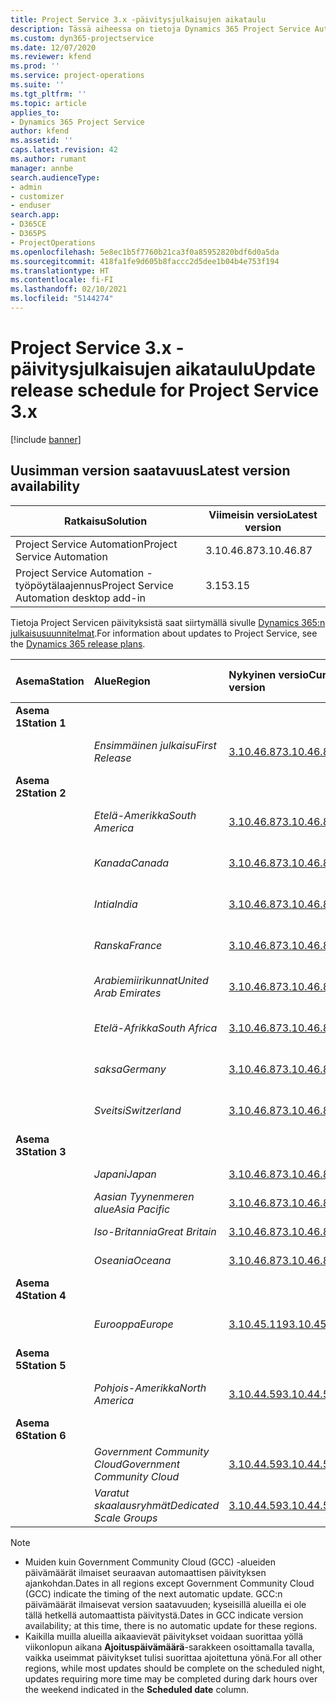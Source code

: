 ```yaml
---
title: Project Service 3.x -päivitysjulkaisujen aikataulu
description: Tässä aiheessa on tietoja Dynamics 365 Project Service Automationin käytettävissä olevista ja tulevista versioista.
ms.custom: dyn365-projectservice
ms.date: 12/07/2020
ms.reviewer: kfend
ms.prod: ''
ms.service: project-operations
ms.suite: ''
ms.tgt_pltfrm: ''
ms.topic: article
applies_to:
- Dynamics 365 Project Service
author: kfend
ms.assetid: ''
caps.latest.revision: 42
ms.author: rumant
manager: annbe
search.audienceType:
- admin
- customizer
- enduser
search.app:
- D365CE
- D365PS
- ProjectOperations
ms.openlocfilehash: 5e8ec1b5f7760b21ca3f0a85952820bdf6d0a5da
ms.sourcegitcommit: 418fa1fe9d605b8faccc2d5dee1b04b4e753f194
ms.translationtype: HT
ms.contentlocale: fi-FI
ms.lasthandoff: 02/10/2021
ms.locfileid: "5144274"
---
```

# <a name="update-release-schedule-for-project-service-3x"></a><span data-ttu-id="aeb12-103">Project Service 3.x -päivitysjulkaisujen aikataulu</span><span class="sxs-lookup"><span data-stu-id="aeb12-103">Update release schedule for Project Service 3.x</span></span>

[!include [banner](../includes/psa-now-project-operations.md)]

## <a name="latest-version-availability"></a><span data-ttu-id="aeb12-104">Uusimman version saatavuus</span><span class="sxs-lookup"><span data-stu-id="aeb12-104">Latest version availability</span></span>

| <span data-ttu-id="aeb12-105">Ratkaisu</span><span class="sxs-lookup"><span data-stu-id="aeb12-105">Solution</span></span>  | <span data-ttu-id="aeb12-106">Viimeisin versio</span><span class="sxs-lookup"><span data-stu-id="aeb12-106">Latest version</span></span> |
|-------|----|
| <span data-ttu-id="aeb12-107">Project Service Automation</span><span class="sxs-lookup"><span data-stu-id="aeb12-107">Project Service Automation</span></span>    | <span data-ttu-id="aeb12-108">3.10.46.87</span><span class="sxs-lookup"><span data-stu-id="aeb12-108">3.10.46.87</span></span> |
| <span data-ttu-id="aeb12-109">Project Service Automation -työpöytälaajennus</span><span class="sxs-lookup"><span data-stu-id="aeb12-109">Project Service Automation desktop add-in</span></span>                | <span data-ttu-id="aeb12-110">3.15</span><span class="sxs-lookup"><span data-stu-id="aeb12-110">3.15</span></span>          |

<span data-ttu-id="aeb12-111">Tietoja Project Servicen päivityksistä saat siirtymällä sivulle [Dynamics 365:n julkaisusuunnitelmat](https://docs.microsoft.com/dynamics365/release-plans/).</span><span class="sxs-lookup"><span data-stu-id="aeb12-111">For information about updates to Project Service, see the [Dynamics 365 release plans](https://docs.microsoft.com/dynamics365/release-plans/).</span></span> 

| <span data-ttu-id="aeb12-112">Asema</span><span class="sxs-lookup"><span data-stu-id="aeb12-112">Station</span></span>  | <span data-ttu-id="aeb12-113">Alue</span><span class="sxs-lookup"><span data-stu-id="aeb12-113">Region</span></span> | <span data-ttu-id="aeb12-114">Nykyinen versio</span><span class="sxs-lookup"><span data-stu-id="aeb12-114">Current version</span></span> | <span data-ttu-id="aeb12-115">Seuraava versio</span><span class="sxs-lookup"><span data-stu-id="aeb12-115">Next version</span></span> |  <span data-ttu-id="aeb12-116">Aikataulutettu päivämäärä</span><span class="sxs-lookup"><span data-stu-id="aeb12-116">Scheduled date</span></span>
| :---   | :---   | :---   | :---   |:---   |         
|<span data-ttu-id="aeb12-117"><strong>Asema 1</strong></span><span class="sxs-lookup"><span data-stu-id="aeb12-117"><strong>Station 1</strong></span></span> | |  |  | |
| | <span data-ttu-id="aeb12-118"><i>Ensimmäinen julkaisu</i></span><span class="sxs-lookup"><span data-stu-id="aeb12-118"><i>First Release</i></span></span> | [<span data-ttu-id="aeb12-119">3.10.46.87</span><span class="sxs-lookup"><span data-stu-id="aeb12-119">3.10.46.87</span></span>](whats-new-ur-28-5.md) | <span data-ttu-id="aeb12-120">TBD</span><span class="sxs-lookup"><span data-stu-id="aeb12-120">TBD</span></span> | <span data-ttu-id="aeb12-121">19. helmikuuta 2021</span><span class="sxs-lookup"><span data-stu-id="aeb12-121">February 19, 2021</span></span>
|<span data-ttu-id="aeb12-122"><strong>Asema 2</strong></span><span class="sxs-lookup"><span data-stu-id="aeb12-122"><strong>Station 2</strong></span></span> | |  |  | |
| | <span data-ttu-id="aeb12-123"><i>Etelä-Amerikka</i></span><span class="sxs-lookup"><span data-stu-id="aeb12-123"><i>South America</i></span></span> | [<span data-ttu-id="aeb12-124">3.10.46.87</span><span class="sxs-lookup"><span data-stu-id="aeb12-124">3.10.46.87</span></span>](whats-new-ur-28-5.md) | <span data-ttu-id="aeb12-125">TBD</span><span class="sxs-lookup"><span data-stu-id="aeb12-125">TBD</span></span> | <span data-ttu-id="aeb12-126">26. helmikuuta 2021</span><span class="sxs-lookup"><span data-stu-id="aeb12-126">February 26, 2021</span></span>
| | <span data-ttu-id="aeb12-127"><i>Kanada</i></span><span class="sxs-lookup"><span data-stu-id="aeb12-127"><i>Canada</i></span></span> | [<span data-ttu-id="aeb12-128">3.10.46.87</span><span class="sxs-lookup"><span data-stu-id="aeb12-128">3.10.46.87</span></span>](whats-new-ur-28-5.md) | <span data-ttu-id="aeb12-129">TBD</span><span class="sxs-lookup"><span data-stu-id="aeb12-129">TBD</span></span> | <span data-ttu-id="aeb12-130">26. helmikuuta 2021</span><span class="sxs-lookup"><span data-stu-id="aeb12-130">February 26, 2021</span></span>
| | <span data-ttu-id="aeb12-131"><i>Intia</i></span><span class="sxs-lookup"><span data-stu-id="aeb12-131"><i>India</i></span></span> | [<span data-ttu-id="aeb12-132">3.10.46.87</span><span class="sxs-lookup"><span data-stu-id="aeb12-132">3.10.46.87</span></span>](whats-new-ur-28-5.md) | <span data-ttu-id="aeb12-133">TBD</span><span class="sxs-lookup"><span data-stu-id="aeb12-133">TBD</span></span> | <span data-ttu-id="aeb12-134">26. helmikuuta 2021</span><span class="sxs-lookup"><span data-stu-id="aeb12-134">February 26, 2021</span></span>
| | <span data-ttu-id="aeb12-135"><i>Ranska</i></span><span class="sxs-lookup"><span data-stu-id="aeb12-135"><i>France</i></span></span> | [<span data-ttu-id="aeb12-136">3.10.46.87</span><span class="sxs-lookup"><span data-stu-id="aeb12-136">3.10.46.87</span></span>](whats-new-ur-28-5.md) | <span data-ttu-id="aeb12-137">TBD</span><span class="sxs-lookup"><span data-stu-id="aeb12-137">TBD</span></span> | <span data-ttu-id="aeb12-138">26. helmikuuta 2021</span><span class="sxs-lookup"><span data-stu-id="aeb12-138">February 26, 2021</span></span>
| | <span data-ttu-id="aeb12-139"><i>Arabiemiirikunnat</i></span><span class="sxs-lookup"><span data-stu-id="aeb12-139"><i>United Arab Emirates</i></span></span> | [<span data-ttu-id="aeb12-140">3.10.46.87</span><span class="sxs-lookup"><span data-stu-id="aeb12-140">3.10.46.87</span></span>](whats-new-ur-28-5.md) | <span data-ttu-id="aeb12-141">TBD</span><span class="sxs-lookup"><span data-stu-id="aeb12-141">TBD</span></span> | <span data-ttu-id="aeb12-142">26. helmikuuta 2021</span><span class="sxs-lookup"><span data-stu-id="aeb12-142">February 26, 2021</span></span>
| | <span data-ttu-id="aeb12-143"><i>Etelä-Afrikka</i></span><span class="sxs-lookup"><span data-stu-id="aeb12-143"><i>South Africa</i></span></span> | [<span data-ttu-id="aeb12-144">3.10.46.87</span><span class="sxs-lookup"><span data-stu-id="aeb12-144">3.10.46.87</span></span>](whats-new-ur-28-5.md) | <span data-ttu-id="aeb12-145">TBD</span><span class="sxs-lookup"><span data-stu-id="aeb12-145">TBD</span></span> | <span data-ttu-id="aeb12-146">26. helmikuuta 2021</span><span class="sxs-lookup"><span data-stu-id="aeb12-146">February 26, 2021</span></span>
| | <span data-ttu-id="aeb12-147"><i>saksa</i></span><span class="sxs-lookup"><span data-stu-id="aeb12-147"><i>Germany</i></span></span> | [<span data-ttu-id="aeb12-148">3.10.46.87</span><span class="sxs-lookup"><span data-stu-id="aeb12-148">3.10.46.87</span></span>](whats-new-ur-28-5.md) | <span data-ttu-id="aeb12-149">TBD</span><span class="sxs-lookup"><span data-stu-id="aeb12-149">TBD</span></span> | <span data-ttu-id="aeb12-150">26. helmikuuta 2021</span><span class="sxs-lookup"><span data-stu-id="aeb12-150">February 26, 2021</span></span>
| | <span data-ttu-id="aeb12-151"><i>Sveitsi</i></span><span class="sxs-lookup"><span data-stu-id="aeb12-151"><i>Switzerland</i></span></span> | [<span data-ttu-id="aeb12-152">3.10.46.87</span><span class="sxs-lookup"><span data-stu-id="aeb12-152">3.10.46.87</span></span>](whats-new-ur-28-5.md) | <span data-ttu-id="aeb12-153">TBD</span><span class="sxs-lookup"><span data-stu-id="aeb12-153">TBD</span></span> | <span data-ttu-id="aeb12-154">26. helmikuuta 2021</span><span class="sxs-lookup"><span data-stu-id="aeb12-154">February 26, 2021</span></span>
|<span data-ttu-id="aeb12-155"><strong>Asema 3</strong></span><span class="sxs-lookup"><span data-stu-id="aeb12-155"><strong>Station 3</strong></span></span> | |  |  | |
| | <span data-ttu-id="aeb12-156"><i>Japani</i></span><span class="sxs-lookup"><span data-stu-id="aeb12-156"><i>Japan</i></span></span> | [<span data-ttu-id="aeb12-157">3.10.46.87</span><span class="sxs-lookup"><span data-stu-id="aeb12-157">3.10.46.87</span></span>](whats-new-ur-28-5.md) | <span data-ttu-id="aeb12-158">TBD</span><span class="sxs-lookup"><span data-stu-id="aeb12-158">TBD</span></span> | <span data-ttu-id="aeb12-159">05. maaliskuuta 2021</span><span class="sxs-lookup"><span data-stu-id="aeb12-159">March 05, 2021</span></span>
| | <span data-ttu-id="aeb12-160"><i>Aasian Tyynenmeren alue</i></span><span class="sxs-lookup"><span data-stu-id="aeb12-160"><i>Asia Pacific</i></span></span> | [<span data-ttu-id="aeb12-161">3.10.46.87</span><span class="sxs-lookup"><span data-stu-id="aeb12-161">3.10.46.87</span></span>](whats-new-ur-28-5.md) | <span data-ttu-id="aeb12-162">TBD</span><span class="sxs-lookup"><span data-stu-id="aeb12-162">TBD</span></span> | <span data-ttu-id="aeb12-163">05. maaliskuuta 2021</span><span class="sxs-lookup"><span data-stu-id="aeb12-163">March 05, 2021</span></span>
| | <span data-ttu-id="aeb12-164"><i>Iso-Britannia</i></span><span class="sxs-lookup"><span data-stu-id="aeb12-164"><i>Great Britain</i></span></span> | [<span data-ttu-id="aeb12-165">3.10.46.87</span><span class="sxs-lookup"><span data-stu-id="aeb12-165">3.10.46.87</span></span>](whats-new-ur-28-5.md) | <span data-ttu-id="aeb12-166">TBD</span><span class="sxs-lookup"><span data-stu-id="aeb12-166">TBD</span></span> | <span data-ttu-id="aeb12-167">05. maaliskuuta 2021</span><span class="sxs-lookup"><span data-stu-id="aeb12-167">March 05, 2021</span></span>
| | <span data-ttu-id="aeb12-168"><i>Oseania</i></span><span class="sxs-lookup"><span data-stu-id="aeb12-168"><i>Oceana</i></span></span> | [<span data-ttu-id="aeb12-169">3.10.46.87</span><span class="sxs-lookup"><span data-stu-id="aeb12-169">3.10.46.87</span></span>](whats-new-ur-28-5.md) | <span data-ttu-id="aeb12-170">TBD</span><span class="sxs-lookup"><span data-stu-id="aeb12-170">TBD</span></span> | <span data-ttu-id="aeb12-171">05. maaliskuuta 2021</span><span class="sxs-lookup"><span data-stu-id="aeb12-171">March 05, 2021</span></span>
|<span data-ttu-id="aeb12-172"><strong>Asema 4</strong></span><span class="sxs-lookup"><span data-stu-id="aeb12-172"><strong>Station 4</strong></span></span> | |  |  | |
| | <span data-ttu-id="aeb12-173"><i>Eurooppa</i></span><span class="sxs-lookup"><span data-stu-id="aeb12-173"><i>Europe</i></span></span> | [<span data-ttu-id="aeb12-174">3.10.45.119</span><span class="sxs-lookup"><span data-stu-id="aeb12-174">3.10.45.119</span></span>](whats-new-ur-27-5.md) | [<span data-ttu-id="aeb12-175">3.10.46.87</span><span class="sxs-lookup"><span data-stu-id="aeb12-175">3.10.46.87</span></span>](whats-new-ur-28-5.md) | <span data-ttu-id="aeb12-176">19. helmikuuta 2021</span><span class="sxs-lookup"><span data-stu-id="aeb12-176">February 19, 2021</span></span>
|<span data-ttu-id="aeb12-177"><strong>Asema 5</strong></span><span class="sxs-lookup"><span data-stu-id="aeb12-177"><strong>Station 5</strong></span></span> | |  |  | |
| | <span data-ttu-id="aeb12-178"><i>Pohjois-Amerikka</i></span><span class="sxs-lookup"><span data-stu-id="aeb12-178"><i>North America</i></span></span> | [<span data-ttu-id="aeb12-179">3.10.44.59</span><span class="sxs-lookup"><span data-stu-id="aeb12-179">3.10.44.59</span></span>](whats-new-ur-26.md) | [<span data-ttu-id="aeb12-180">3.10.45.119</span><span class="sxs-lookup"><span data-stu-id="aeb12-180">3.10.45.119</span></span>](whats-new-ur-27-5.md) | <span data-ttu-id="aeb12-181">12. helmikuuta 2021</span><span class="sxs-lookup"><span data-stu-id="aeb12-181">February 12, 2021</span></span>
|<span data-ttu-id="aeb12-182"><strong>Asema 6</strong></span><span class="sxs-lookup"><span data-stu-id="aeb12-182"><strong>Station 6</strong></span></span> | |  |  | |
| | <span data-ttu-id="aeb12-183"><i>Government Community Cloud</i></span><span class="sxs-lookup"><span data-stu-id="aeb12-183"><i>Government Community Cloud</i></span></span> | [<span data-ttu-id="aeb12-184">3.10.44.59</span><span class="sxs-lookup"><span data-stu-id="aeb12-184">3.10.44.59</span></span>](whats-new-ur-26.md) | [<span data-ttu-id="aeb12-185">3.10.45.119</span><span class="sxs-lookup"><span data-stu-id="aeb12-185">3.10.45.119</span></span>](whats-new-ur-27-5.md) | <span data-ttu-id="aeb12-186">12. helmikuuta 2021</span><span class="sxs-lookup"><span data-stu-id="aeb12-186">February 12, 2021</span></span>
| | <span data-ttu-id="aeb12-187"><i>Varatut skaalausryhmät</i></span><span class="sxs-lookup"><span data-stu-id="aeb12-187"><i>Dedicated Scale Groups</i></span></span> | [<span data-ttu-id="aeb12-188">3.10.44.59</span><span class="sxs-lookup"><span data-stu-id="aeb12-188">3.10.44.59</span></span>](whats-new-ur-26.md) | [<span data-ttu-id="aeb12-189">3.10.45.119</span><span class="sxs-lookup"><span data-stu-id="aeb12-189">3.10.45.119</span></span>](whats-new-ur-27-5.md) | <span data-ttu-id="aeb12-190">19. helmikuuta 2021</span><span class="sxs-lookup"><span data-stu-id="aeb12-190">February 19, 2021</span></span>

>[!Note]
> - <span data-ttu-id="aeb12-191">Muiden kuin Government Community Cloud (GCC) -alueiden päivämäärät ilmaiset seuraavan automaattisen päivityksen ajankohdan.</span><span class="sxs-lookup"><span data-stu-id="aeb12-191">Dates in all regions except Government Community Cloud (GCC) indicate the timing of the next automatic update.</span></span> <span data-ttu-id="aeb12-192">GCC:n päivämäärät ilmaisevat version saatavuuden; kyseisillä alueilla ei ole tällä hetkellä automaattista päivitystä.</span><span class="sxs-lookup"><span data-stu-id="aeb12-192">Dates in GCC indicate version availability; at this time, there is no automatic update for these regions.</span></span>
> - <span data-ttu-id="aeb12-193">Kaikilla muilla alueilla aikaavievät päivitykset voidaan suorittaa yöllä viikonlopun aikana **Ajoituspäivämäärä**-sarakkeen osoittamalla tavalla, vaikka useimmat päivitykset tulisi suorittaa ajoitettuna yönä.</span><span class="sxs-lookup"><span data-stu-id="aeb12-193">For all other regions, while most updates should be complete on the scheduled night, updates requiring more time may be completed during dark hours over the weekend indicated in the **Scheduled date** column.</span></span>
